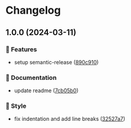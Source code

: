 # Changelog

## 1.0.0 (2024-03-11)

### 🌟 Features

-   setup semantic-release ([890c910](https://github.com/Norgate-AV/NAVDatabase.Amx.EpsonESC-VP21Business/commit/890c9107ae767d5f2a85ca6276b17b2cb5465288))

### 📖 Documentation

-   update readme ([7cb05b0](https://github.com/Norgate-AV/NAVDatabase.Amx.EpsonESC-VP21Business/commit/7cb05b06aad6b092cd74f4d97af37fbb9c9a052a))

### 💅 Style

-   fix indentation and add line breaks ([32527a7](https://github.com/Norgate-AV/NAVDatabase.Amx.EpsonESC-VP21Business/commit/32527a719aade458d2369b4ec6ee00f4646a76df))
